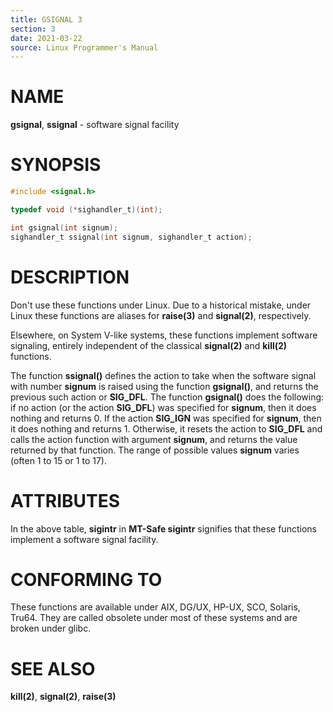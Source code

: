 ```yaml
---
title: GSIGNAL 3
section: 3
date: 2021-03-22
source: Linux Programmer's Manual
---
```


# NAME

**gsignal**, **ssignal** - software signal facility

# SYNOPSIS

```c
#include <signal.h>

typedef void (*sighandler_t)(int);

int gsignal(int signum);
sighandler_t ssignal(int signum, sighandler_t action);
```

# DESCRIPTION

Don't use these functions under Linux. Due to a historical mistake, under Linux these functions are aliases for **raise(3)** and **signal(2)**, respectively.

Elsewhere, on System V-like systems, these functions implement software signaling, entirely independent of the classical **signal(2)** and **kill(2)** functions.

The function **ssignal()** defines the action to take when the software signal with number **signum** is raised using the function **gsignal()**, and returns the previous such action or **SIG_DFL**. The function **gsignal()** does the following: if no action (or the action **SIG_DFL**) was specified for **signum**, then it does nothing and returns 0. If the action **SIG_IGN** was specified for **signum**, then it does nothing and returns 1. Otherwise, it resets the action to **SIG_DFL** and calls the action function with argument **signum**, and returns the value returned by that function. The range of possible values **signum** varies (often 1 to 15 or 1 to 17).

# ATTRIBUTES

In the above table, **sigintr** in **MT-Safe sigintr** signifies that these functions implement a software signal facility.

# CONFORMING TO

These functions are available under AIX, DG/UX, HP-UX, SCO, Solaris, Tru64. They are called obsolete under most of these systems and are broken under glibc.

# SEE ALSO

**kill(2)**, **signal(2)**, **raise(3)**
